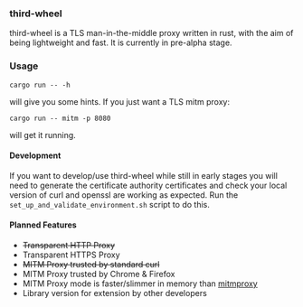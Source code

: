 ### third-wheel
third-wheel is a TLS man-in-the-middle proxy written in rust, with the aim of being lightweight and fast. It is currently in pre-alpha stage.

### Usage
```
cargo run -- -h
``` 
will give you some hints. If you just want a TLS mitm proxy:
```
cargo run -- mitm -p 8080
``` 
will get it running.

#### Development
If you want to develop/use third-wheel while still in early stages you will need to generate the certificate authority certificates and check your local version of curl and openssl are working as expected. Run the `set_up_and_validate_environment.sh` script to do this.

#### Planned Features
* ~~Transparent HTTP Proxy~~
* Transparent HTTPS Proxy
* ~~MITM Proxy trusted by standard curl~~
* MITM Proxy trusted by Chrome & Firefox
* MITM Proxy mode is faster/slimmer in memory than [mitmproxy](https://github.com/mitmproxy/mitmproxy)
* Library version for extension by other developers

